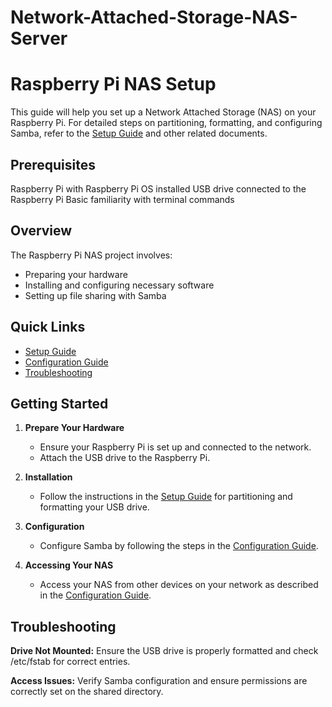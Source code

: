 # Network-Attached-Storage-NAS-Server

# Raspberry Pi NAS Setup

This guide will help you set up a Network Attached Storage (NAS) on your Raspberry Pi. 
For detailed steps on partitioning, formatting, and configuring Samba, refer to the [Setup Guide](docs/setup.md) and other related documents.

## Prerequisites
Raspberry Pi with Raspberry Pi OS installed
USB drive connected to the Raspberry Pi
Basic familiarity with terminal commands

## Overview

The Raspberry Pi NAS project involves:
- Preparing your hardware
- Installing and configuring necessary software
- Setting up file sharing with Samba

## Quick Links

- [Setup Guide](docs/setup.md)
- [Configuration Guide](docs/configuration.md)
- [Troubleshooting](docs/troubleshooting.md)

## Getting Started

1. **Prepare Your Hardware**
   - Ensure your Raspberry Pi is set up and connected to the network.
   - Attach the USB drive to the Raspberry Pi.

2. **Installation**
   - Follow the instructions in the [Setup Guide](docs/setup.md) for partitioning and formatting your USB drive.

3. **Configuration**
   - Configure Samba by following the steps in the [Configuration Guide](docs/configuration.md).

4. **Accessing Your NAS**
   - Access your NAS from other devices on your network as described in the [Configuration Guide](docs/configuration.md).

## Troubleshooting

**Drive Not Mounted:** Ensure the USB drive is properly formatted and check /etc/fstab for correct entries.

**Access Issues:** Verify Samba configuration and ensure permissions are correctly set on the shared directory.
